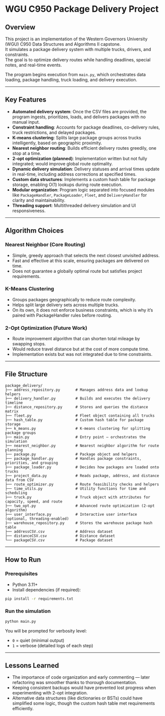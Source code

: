 # WGU C950 Package Delivery Project

## Overview
This project is an implementation of the Western Governors University (WGU) C950 Data Structures and Algorithms II capstone.  
It simulates a package delivery system with multiple trucks, drivers, and constraints.  
The goal is to optimize delivery routes while handling deadlines, special notes, and real-time events.

The program begins execution from `main.py`, which orchestrates data loading, package handling, truck loading, and delivery execution.

---

## Key Features
- **Automated delivery system**: Once the CSV files are provided, the program ingests, prioritizes, loads, and delivers packages with no manual input.
- **Constraint handling**: Accounts for package deadlines, co-delivery rules, truck restrictions, and delayed packages.
- **K-means clustering**: Splits large package groups across trucks intelligently, based on geographic proximity.
- **Nearest neighbor routing**: Builds efficient delivery routes greedily, one stop at a time.
- **2-opt optimization (planned)**: Implementation written but not fully integrated; would improve global route optimality.
- **Dynamic delivery simulation**: Delivery statuses and arrival times update in real-time, including address corrections at specified times.
- **Custom data structures**: Implements a custom hash table for package storage, enabling O(1) lookups during route execution.
- **Modular organization**: Program logic separated into focused modules like `PackageHandler`, `PackageLoader`, `Fleet`, and `DeliveryHandler` for clarity and maintainability.
- **Threading support**: Multithreaded delivery simulation and UI responsiveness.

---

## Algorithm Choices

### Nearest Neighbor (Core Routing)
- Simple, greedy approach that selects the next closest unvisited address.
- Fast and effective at this scale, ensuring packages are delivered on time.
- Does not guarantee a globally optimal route but satisfies project requirements.

### K-Means Clustering
- Groups packages geographically to reduce route complexity.
- Helps split large delivery sets across multiple trucks.
- On its own, it does not enforce business constraints, which is why it’s paired with PackageHandler rules before routing.

### 2-Opt Optimization (Future Work)
- Route improvement algorithm that can shorten total mileage by swapping stops.
- Would reduce travel distance but at the cost of more compute time.
- Implementation exists but was not integrated due to time constraints.

---

## File Structure
```text
package_delivery/
├── address_repository.py       # Manages address data and lookup helpers  
├── delivery_handler.py         # Builds and executes the delivery timeline  
├── distance_repository.py      # Stores and queries the distance matrix  
├── fleet.py                    # Fleet object containing all trucks  
├── hash_table.py               # Custom hash table for package storage  
├── k_means.py                  # K-means clustering for splitting package groups  
├── main.py                     # Entry point – orchestrates the simulation  
├── nearest_neighbor.py         # Nearest neighbor algorithm for route planning  
├── package.py                  # Package object and helpers  
├── package_handler.py          # Handles package constraints, priorities, and grouping  
├── package_loader.py           # Decides how packages are loaded onto trucks  
├── project_data.py             # Reads package, address, and distance data from CSV  
├── route_optimizer.py          # Route feasibility checks and helpers  
├── time_utils.py               # Utility functions for time and scheduling  
├── truck.py                    # Truck object with attributes for capacity, speed, and route  
├── two_opt.py                  # Advanced route optimization (2-opt algorithm)  
├── user_interface.py           # Interactive user interface (optional, threading-enabled)  
├── warehouse_repository.py     # Stores the warehouse package hash table  
├── addressCSV.csv              # Address dataset  
├── distanceCSV.csv             # Distance dataset  
└── packageCSV.csv              # Package dataset  
```

---

## How to Run
### Prerequisites
- Python 3.11+
- Install dependencies (if required):
```bash
pip install -r requirements.txt
```

### Run the simulation
```bash
python main.py
```

You will be prompted for verbosity level:
- `0` = quiet (minimal output)
- `1` = verbose (detailed logs of each step)

---

## Lessons Learned
- The importance of code organization and early commenting — later refactoring was smoother thanks to thorough documentation.
- Keeping consistent backups would have prevented lost progress when experimenting with 2-opt integration.
- Alternative data structures (like dictionaries or BSTs) could have simplified some logic, though the custom hash table met requirements efficiently.